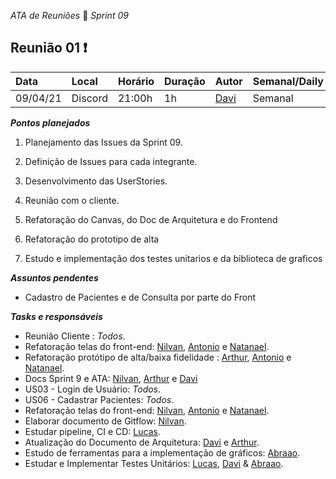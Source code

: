 *ATA de Reuniões* 📝 *Sprint 09* 

## Reunião 01 ❗

| Data  | Local | Horário | Duração  | Autor | Semanal/Daily | Participantes |
| :- | :- | :- | :- | :- | :- | :- |
| 09/04/21 | Discord | 21:00h | 1h | [Davi](https://github.com/DaviMatheus)| Semanal | Todos  |

***Pontos planejados***  

1. Planejamento das Issues da Sprint 09.

2. Definição de Issues para cada integrante.

3. Desenvolvimento das UserStories.

4. Reunião com o cliente.

5. Refatoração do Canvas, do Doc de Arquitetura e do Frontend

6. Refatoração do prototipo de alta

7. Estudo e implementação dos testes unitarios e da biblioteca de graficos 

***Assuntos pendentes***
* Cadastro de Pacientes e de Consulta por parte do Front

***Tasks e responsáveis***
- Reunião Cliente : *Todos*.
- Refatoração telas do front-end:  [Nilvan](https://github.com/juninhigh), [Antonio](https://github.com/antoniotoineto) e [Natanael](https://github.com/fernandes-natanael).
-  Refatoração protótipo de alta/baixa fidelidade : [Arthur](https://github.com/art1505), [Antonio](https://github.com/antoniotoineto) e [Natanael](https://github.com/fernandes-natanael).
- Docs Sprint 9 e ATA: [Nilvan](https://github.com/juninhigh),  [Arthur](https://github.com/art1505) e [Davi](https://github.com/DaviMatheus)
- US03 - Login de Usuário: *Todos*.
- US06 - Cadastrar Pacientes: *Todos*.
- Refatoração telas do front-end: [Nilvan](https://github.com/juninhigh), [Antonio](https://github.com/antoniotoineto) e [Natanael](https://github.com/fernandes-natanael).
- Elaborar documento de Gitflow: [Nilvan](https://github.com/juninhigh).
- Estudar pipeline, CI e CD: [Lucas](https://github.com/mibasFerraz).
- Atualização do Documento de Arquitetura: [Davi](https://github.com/DaviMatheus) e [Arthur](https://github.com/art1505).
- Estudo de ferramentas para a implementação de gráficos: [Abraao](https://github.com/Abraao1231).
- Estudar e Implementar Testes Unitários: [Lucas](https://github.com/mibasFerraz), [Davi](https://github.com/DaviMatheus) & [Abraao](https://github.com/Abraao1231).
